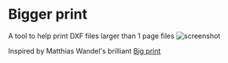 # Bigger print

A tool to help print DXF files larger than 1 page files
![screenshot](https://user-images.githubusercontent.com/13182141/236898874-8204772b-612d-435c-bf1d-00d3b17aac90.png)

Inspired by Matthias Wandel's brilliant [Big print](https://woodgears.ca/bigprint/)

